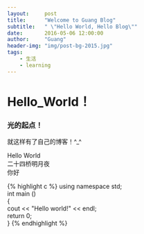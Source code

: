 ```yaml
---
layout:     post
title:      "Welcome to Guang Blog"
subtitle:   " \"Hello World, Hello Blog\""
date:       2016-05-06 12:00:00
author:     "Guang"
header-img: "img/post-bg-2015.jpg"
tags:
    - 生活
    - learning
---
```




# **Hello_World！**

### 光的起点！

就这样有了自己的博客！^_^

<link href='https://www.hanyi.studio/WebFonts/C3DB971E-443B-4D37-887D-530EE441EB6B/201704/css/8A36A8B5067E3F6D.css' rel='stylesheet' type='text/css'/>
<div class="css8A36A8B5067E3F6D">Hello World</div>

<link href='https://www.hanyi.studio/WebFonts/C3DB971E-443B-4D37-887D-530EE441EB6B/201704/css/4E738EFEF4ACAB7D.css' rel='stylesheet' type='text/css'/>
<div class="css4E738EFEF4ACAB7D">二十四桥明月夜</div>

<link href='https://www.hanyi.studio/WebFonts/C3DB971E-443B-4D37-887D-530EE441EB6B/201704/css/4E738EFEF4ACAB7D.css' rel='stylesheet' type='text/css'/>
<div class="css4E738EFEF4ACAB7D">你好</div>

{% highlight c %}
using namespace std;  
int main ()   
{  
 	cout << "Hello world!" << endl;  
 	return 0;  
}
{% endhighlight %}

